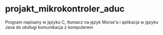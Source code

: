 # projakt_mikrokontroler_aduc
Program napisany w języku C, tłumacz na język Morse'a i aplikacja w języku Java do obsługi komunikacja z komputerem
